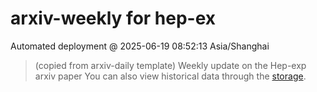 # arxiv-weekly for hep-ex 
 Automated deployment @ 2025-06-19 08:52:13 Asia/Shanghai
> (copied from arxiv-daily template) Weekly update on the Hep-exp arxiv paper 
> You can also view historical data through the [storage](https://github.com/ucaszhouyx/arxiv-daily-test/tree/main/database/storage).
